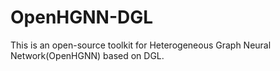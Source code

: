 # OpenHGNN-DGL
This is an open-source toolkit for Heterogeneous Graph Neural Network(OpenHGNN) based on DGL.
